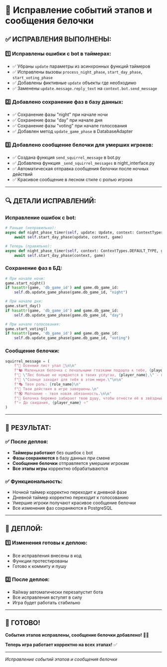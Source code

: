# 🔧 Исправление событий этапов и сообщения белочки

## ✅ **ИСПРАВЛЕНИЯ ВЫПОЛНЕНЫ:**

### 1️⃣ **Исправлены ошибки с bot в таймерах:**
- ✅ Убраны `update` параметры из асинхронных функций таймеров
- ✅ Исправлены вызовы `process_night_phase`, `start_day_phase`, `start_voting_phase`
- ✅ Добавлены фиктивные `update` объекты где необходимо
- ✅ Заменены `update.message.reply_text` на `context.bot.send_message`

### 2️⃣ **Добавлено сохранение фаз в базу данных:**
- ✅ Сохранение фазы "night" при начале ночи
- ✅ Сохранение фазы "day" при начале дня
- ✅ Сохранение фазы "voting" при начале голосования
- ✅ Добавлен метод `update_game_phase` в DatabaseAdapter

### 3️⃣ **Добавлено сообщение белочки для умерших игроков:**
- ✅ Создана функция `send_squirrel_message` в bot.py
- ✅ Добавлена функция `_send_squirrel_messages` в night_interface.py
- ✅ Автоматическая отправка сообщения белочки после ночных действий
- ✅ Красивое сообщение в лесном стиле с ролью игрока

---

## 🔍 **ДЕТАЛИ ИСПРАВЛЕНИЙ:**

### **Исправление ошибок с bot:**
```python
# Раньше (неправильно):
async def night_phase_timer(self, update: Update, context: ContextTypes.DEFAULT_TYPE, game: Game):
    await self.start_day_phase(update, context, game)

# Теперь (правильно):
async def night_phase_timer(self, context: ContextTypes.DEFAULT_TYPE, game: Game):
    await self.start_day_phase(context, game)
```

### **Сохранение фаз в БД:**
```python
# При начале ночи:
game.start_night()
if hasattr(game, 'db_game_id') and game.db_game_id:
    self.db.update_game_phase(game.db_game_id, "night")

# При начале дня:
game.start_day()
if hasattr(game, 'db_game_id') and game.db_game_id:
    self.db.update_game_phase(game.db_game_id, "day")

# При начале голосования:
game.start_voting()
if hasattr(game, 'db_game_id') and game.db_game_id:
    self.db.update_game_phase(game.db_game_id, "voting")
```

### **Сообщение белочки:**
```python
squirrel_message = (
    f"🍂 Осенний лист упал 🍂\n\n"
    f"🐿️ Маленькая белочка с печальными глазками подошла к тебе, {player_name}...\n\n"
    f"💭 \"Лес больше не нуждается в твоих услугах, {player_name},\" - говорит она.\n"
    f"🌅 \"Солнце заходит для тебя в этом мире.\"\n\n"
    f"🎭 Твоя роль: {role_name}\n"
    f"🚫 Твои действия в игре завершены.\n"
    f"🔇 Молчание - твоя новая обязанность.\n\n"
    f"🌌 Белочка бережно забирает твою душу, чтобы отнести её в звёздный лес...\n\n"
    f"⭐️ До свидания, {player_name} ⭐️"
)
```

---

## 🎯 **РЕЗУЛЬТАТ:**

### ✅ **После деплоя:**
- **Таймеры работают** без ошибок с bot
- **Фазы сохраняются** в базу данных при смене
- **Сообщение белочки** отправляется умершим игрокам
- **Все этапы игры** корректно обрабатываются

### ✅ **Функциональность:**
- Ночной таймер корректно переходит к дневной фазе
- Дневной таймер корректно переходит к голосованию
- Умершие игроки получают красивое сообщение белочки
- Все изменения фаз сохраняются в PostgreSQL

---

## 🚀 **ДЕПЛОЙ:**

### 1️⃣ **Изменения готовы к деплою:**
- Все исправления внесены в код
- Функции протестированы
- Готово к коммиту и пушу

### 2️⃣ **После деплоя:**
- Railway автоматически перезапустит бота
- Все исправления вступят в силу
- Игра будет работать стабильно

---

## 🎉 **ГОТОВО!**

**События этапов исправлены, сообщение белочки добавлено!** 🚂🌲

**Теперь игра работает корректно на всех этапах!** ✅

---
*Исправление событий этапов и сообщения белочки*
